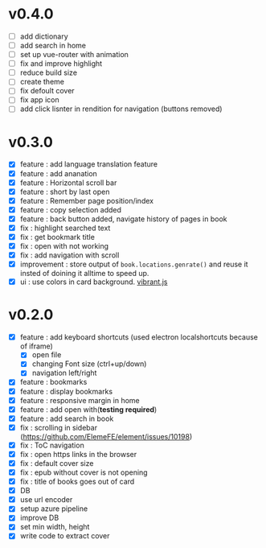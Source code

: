 # v0.4.0

- [ ] add dictionary
- [ ] add search in home
- [ ] set up vue-router with animation
- [ ] fix and improve highlight
- [ ] reduce build size
- [ ] create theme
- [ ] fix defoult cover
- [ ] fix app icon
- [ ] add click lisnter in rendition for navigation (buttons removed)

# v0.3.0

- [x] feature : add language translation feature
- [x] feature : add ananation
- [x] feature : Horizontal scroll bar
- [x] feature : short by last open
- [x] feature : Remember page position/index
- [x] feature : copy selection added
- [x] feature : back button added, navigate history of pages in book
- [x] fix : highlight searched text
- [x] fix : get bookmark title
- [x] fix : open with not working
- [x] fix : add navigation with scroll
- [x] improvement : store output of `book.locations.genrate()` and reuse it insted of doining it alltime to speed up.
- [x] ui : use colors in card background. [vibrant.js](https://jariz.github.io/vibrant.js/)

# v0.2.0

- [x] feature : add keyboard shortcuts (used electron localshortcuts because of iframe)
  - [x] open file
  - [x] changing Font size (ctrl+up/down)
  - [x] navigation left/right
- [x] feature : bookmarks
- [x] feature : display bookmarks
- [x] feature : responsive margin in home
- [x] feature : add open with(**testing required**)
- [x] feature : add search in book
- [x] fix : scrolling in sidebar (<https://github.com/ElemeFE/element/issues/10198>)
- [x] fix : ToC navigation
- [x] fix : open https links in the browser
- [x] fix : default cover size
- [x] fix : epub without cover is not opening
- [x] fix : title of books goes out of card
- [x] DB
- [x] use url encoder
- [x] setup azure pipeline
- [x] improve DB
- [x] set min width, height
- [x] write code to extract cover